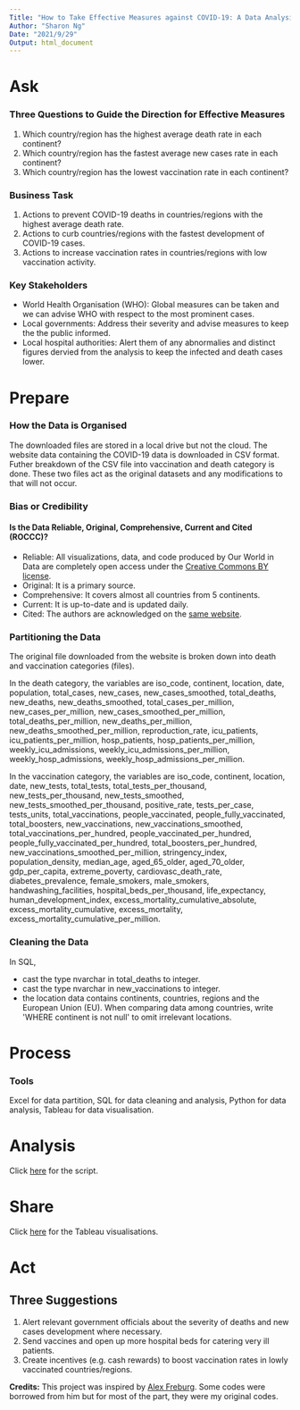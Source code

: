 ```yaml
---
Title: "How to Take Effective Measures against COVID-19: A Data Analysis"
Author: "Sharon Ng"
Date: "2021/9/29"
Output: html_document
---
```


# Ask
### Three Questions to Guide the Direction for Effective Measures
1. Which country/region has the highest average death rate in each continent?
2. Which country/region has the fastest average new cases rate in each continent?
3. Which country/region has the lowest vaccination rate in each continent?

### Business Task
1. Actions to prevent COVID-19 deaths in countries/regions with the highest average death rate.
2. Actions to curb countries/regions with the fastest development of COVID-19 cases.
3. Actions to increase vaccination rates in countries/regions with low vaccination activity.

### Key Stakeholders
- World Health Organisation (WHO): Global measures can be taken and we can advise WHO with respect to the most prominent cases.
- Local governments: Address their severity and advise measures to keep the the public informed.
- Local hospital authorities: Alert them of any abnormalies and distinct figures dervied from the analysis to keep the infected and death cases lower. 

# Prepare
### How the Data is Organised
The downloaded files are stored in a local drive but not the cloud. The website data containing the COVID-19 data is downloaded in CSV format. Futher breakdown of the CSV file into vaccination and death category is done. These two files act as the original datasets and any modifications to that will not occur.  

### Bias or Credibility
#### Is the Data Reliable, Original, Comprehensive, Current and Cited (ROCCC)?
- Reliable: All visualizations, data, and code produced by Our World in Data are completely open access under the [Creative Commons BY license](https://creativecommons.org/licenses/by/4.0/).
- Original: It is a primary source.
- Comprehensive: It covers almost all countries from 5 continents.
- Current: It is up-to-date and is updated daily.
- Cited: The authors are acknowledged on the [same website](https://ourworldindata.org/covid-deaths#acknowledgements).

### Partitioning the Data
The original file downloaded from the website is broken down into death and vaccination categories (files).  

In the death category, the variables are iso_code, continent, location, date, population, total_cases, new_cases, new_cases_smoothed, total_deaths, new_deaths, new_deaths_smoothed, total_cases_per_million, new_cases_per_million, new_cases_smoothed_per_million, total_deaths_per_million, new_deaths_per_million, new_deaths_smoothed_per_million, reproduction_rate, icu_patients, icu_patients_per_million, hosp_patients, hosp_patients_per_million, weekly_icu_admissions, weekly_icu_admissions_per_million, weekly_hosp_admissions, weekly_hosp_admissions_per_million.  

In the vaccination category, the variables are iso_code, continent, location, date, new_tests, total_tests, total_tests_per_thousand, new_tests_per_thousand, new_tests_smoothed, new_tests_smoothed_per_thousand, positive_rate, tests_per_case, tests_units, total_vaccinations, people_vaccinated, people_fully_vaccinated, total_boosters, new_vaccinations, new_vaccinations_smoothed, total_vaccinations_per_hundred, people_vaccinated_per_hundred, people_fully_vaccinated_per_hundred, total_boosters_per_hundred, new_vaccinations_smoothed_per_million, stringency_index, population_density, median_age, aged_65_older, aged_70_older, gdp_per_capita, extreme_poverty, cardiovasc_death_rate, diabetes_prevalence, female_smokers, male_smokers, handwashing_facilities, hospital_beds_per_thousand, life_expectancy, human_development_index, excess_mortality_cumulative_absolute, excess_mortality_cumulative, excess_mortality, excess_mortality_cumulative_per_million.

### Cleaning the Data
In SQL, 
- cast the type nvarchar in total_deaths to integer.
- cast the type nvarchar in new_vaccinations to integer.
- the location data contains continents, countries, regions and the European Union (EU). When comparing data among countries, write 'WHERE continent is not null' to omit irrelevant locations.

# Process
### Tools
Excel for data partition, SQL for data cleaning and analysis, Python for data analysis, Tableau for data visualisation.

# Analysis 
Click [here]() for the script.

# Share
Click [here](https://public.tableau.com/views/COVID-19DataAnalysis_16333425115240/Dashboard1?:language=en-US&publish=yes&:display_count=n&:origin=viz_share_link) for the Tableau visualisations.

# Act
## Three Suggestions 
1. Alert relevant government officials about the severity of deaths and new cases development where necessary. 
2. Send vaccines and open up more hospital beds for catering very ill patients.
3. Create incentives (e.g. cash rewards) to boost vaccination rates in lowly vaccinated countries/regions.

**Credits:** This project was inspired by [Alex Freburg](https://www.youtube.com/channel/UC7cs8q-gJRlGwj4A8OmCmXg). Some codes were borrowed from him but for most of the part, they were my original codes.